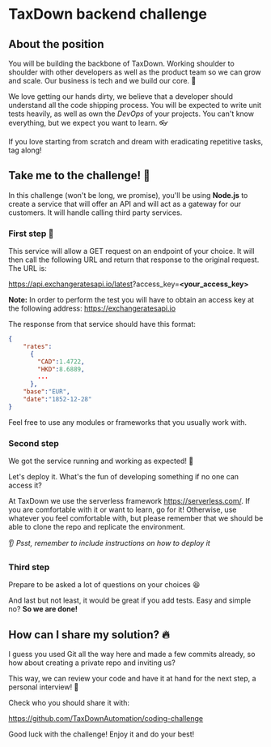 # TaxDown backend challenge

## About the position

You will be building the backbone of TaxDown. Working shoulder to shoulder with other developers as well as the product team so we can grow and scale. Our business is tech and we build our core. 🔋

We love getting our hands dirty, we believe that a developer should understand all the code shipping process. You will be expected to write unit tests heavily, as well as own the *DevOps* of your projects. You can't know everything, but we expect you want to learn. 👓

If you love starting from scratch and dream with eradicating repetitive tasks, tag along!

## Take me to the challenge! 🤟

In this challenge (won't be long, we promise), you'll be using **Node.js** to create a service that will offer an API and will act as a gateway for our customers. It will handle calling third party services.

### First step 🌟

This service will allow a GET request on an endpoint of your choice. It will then call the following URL and return that response to the original request. The URL is:

<https://api.exchangeratesapi.io/latest>?access_key=**<your_access_key>**

**Note:** In order to perform the test you will have to obtain an access key at the following address: https://exchangeratesapi.io

The response from that service should have this format:

```json
{
    "rates":
      {
        "CAD":1.4722,
        "HKD":8.6889,
        ...
      },
    "base":"EUR",
    "date":"1852-12-28"
}
```

Feel free to use any modules or frameworks that you usually work with.

### Second step

We got the service running and working as expected! 🚀

Let's deploy it. What's the fun of developing something if no one can access it?

At TaxDown we use the serverless framework <https://serverless.com/>. If you are comfortable with it or want to learn, go for it! Otherwise, use whatever you feel comfortable with, but please remember that we should be able to clone the repo and replicate the environment.

👂 *Psst, remember to include instructions on how to deploy it*

### Third step

Prepare to be asked a lot of questions on your choices 😆

And last but not least, it would be great if you add tests. Easy and simple no? **So we are done!**

## How can I share my solution? 🔥

I guess you used Git all the way here and made a few commits already, so how about creating a private repo and inviting us?

This way, we can review your code and have it at hand for the next step, a personal interview! 👻

Check who you should share it with:

https://github.com/TaxDownAutomation/coding-challenge

Good luck with the challenge! Enjoy it and do your best!
